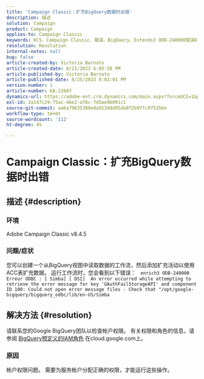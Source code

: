 ```yaml
---
title: 'Campaign Classic：扩充BigQuery数据时出错'
description: 描述
solution: Campaign
product: Campaign
applies-to: Campaign Classic
keywords: KCS、Campaign Classic、错误、BigQuery、Extends3 ODB-240000错误ODBC
resolution: Resolution
internal-notes: null
bug: false
article-created-by: Victoria Barnato
article-created-date: 8/21/2023 6:05:58 PM
article-published-by: Victoria Barnato
article-published-date: 8/25/2023 6:02:01 PM
version-number: 1
article-number: KA-22687
dynamics-url: https://adobe-ent.crm.dynamics.com/main.aspx?forceUCI=1&pagetype=entityrecord&etn=knowledgearticle&id=7d771c5f-4d40-ee11-bdf3-6045bd0065b6
exl-id: 2a147c29-75ac-46e2-a78c-7d5ae96091c1
source-git-commit: aa6a79635380eda913ddd95da0f2b97fc975356e
workflow-type: tm+mt
source-wordcount: '112'
ht-degree: 4%

---
```


# Campaign Classic：扩充BigQuery数据时出错

## 描述 {#description}


### 环境

Adobe Campaign Classic v8.4.5



### 问题/症状

您可以创建一个从BigQuery视图中读取数据的工作流，然后添加扩充活动以使用ACC表扩充数据。 运行工作流时，您会看到以下错误：  
`enrich3 ODB-240000 Erreur ODBC : [ Simba] [ DSI]  An error occurred while attempting to retrieve the error message for key 'GAuthFailStorageAPI' and component ID 100: Could not open error message files - Check that "/opt/google-bigquery/bigquery_odbc/lib/en-US/Simba`


## 解决方法 {#resolution}


请联系您的Google BigQuery团队以检查帐户权限。 有关权限和角色的信息，请参阅 [BigQuery预定义的IAM角色](https://cloud.google.com/bigquery/docs/access-control#bigquery) 在cloud.google.com上。

### <b>原因</b>

帐户权限问题。 需要为服务帐户分配正确的权限，才能运行这些操作。
